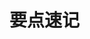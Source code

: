 # 要点速记
<!-- npm i webpack webpack-cli -D进行webpack的安装 -->

<!-- npx webpack自动找src/index.js进行打包并默认放入dist中，同时打包过程会将inport/export转换，所以html中的script标签不需要type='module'进行使用 -->

<!-- 有npx webpack --mode development / production / none 三种打包模式,也可在webpack.config.js中通过mode字段进行配置 -->

<!-- "css-loader"负责把css打包成js模块，"style-loader"负责把css-loader转换的结果通过标签加载到页面上 -->